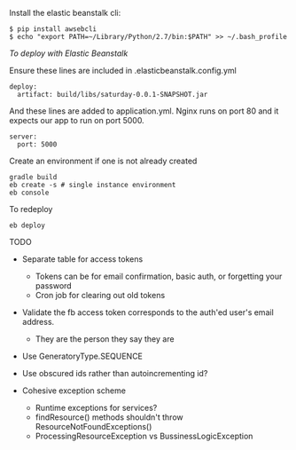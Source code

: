 Install the elastic beanstalk cli:
```
$ pip install awsebcli
$ echo "export PATH=~/Library/Python/2.7/bin:$PATH" >> ~/.bash_profile
```

*To deploy with Elastic Beanstalk*

Ensure these lines are included in .elasticbeanstalk.config.yml
```
deploy:
  artifact: build/libs/saturday-0.0.1-SNAPSHOT.jar
```

And these lines are added to application.yml. Nginx runs on port 80 and it expects our app to run on port 5000.
```
server:
  port: 5000
```

Create an environment if one is not already created
```
gradle build
eb create -s # single instance environment
eb console
```

To redeploy
```
eb deploy
```

TODO
* Separate table for access tokens
  * Tokens can be for email confirmation, basic auth, or forgetting your password
  * Cron job for clearing out old tokens
  
* Validate the fb access token corresponds to the auth'ed user's email address.
  * They are the person they say they are

* Use GeneratoryType.SEQUENCE
* Use obscured ids rather than autoincrementing id?

* Cohesive exception scheme
  * Runtime exceptions for services?
  * findResource() methods shouldn't throw ResourceNotFoundExceptions()
  * ProcessingResourceException vs BussinessLogicException
